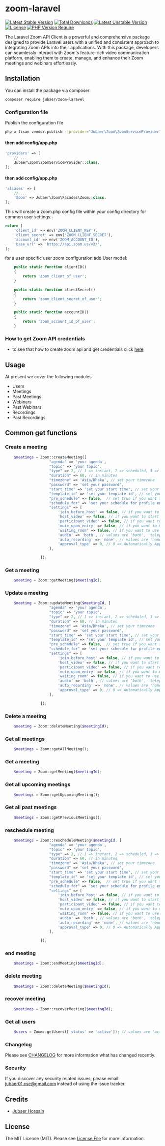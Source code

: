 # zoom-laravel

[![Latest Stable Version](http://poser.pugx.org/jubaer/zoom-laravel/v)](https://packagist.org/packages/jubaer/zoom-laravel) [![Total Downloads](http://poser.pugx.org/jubaer/zoom-laravel/downloads)](https://packagist.org/packages/jubaer/zoom-laravel) [![Latest Unstable Version](http://poser.pugx.org/jubaer/zoom-laravel/v/unstable)](https://packagist.org/packages/jubaer/zoom-laravel) [![License](http://poser.pugx.org/jubaer/zoom-laravel/license)](https://packagist.org/packages/jubaer/zoom-laravel) [![PHP Version Require](http://poser.pugx.org/jubaer/zoom-laravel/require/php)](https://packagist.org/packages/jubaer/zoom-laravel)

The Laravel Zoom API Client is a powerful and comprehensive package designed to provide Laravel users with a unified and consistent approach to integrating Zoom APIs into their applications. With this package, developers can seamlessly interact with Zoom's feature-rich video communication platform, enabling them to create, manage, and enhance their Zoom meetings and webinars effortlessly.

## Installation

You can install the package via composer:

```bash
composer require jubaer/zoom-laravel
```

### Configuration file

Publish the configuration file

```bash
php artisan vendor:publish --provider="Jubaer\Zoom\ZoomServiceProvider"
```

#### then add config/app.php

```php
'providers' => [
    // ...
    Jubaer\Zoom\ZoomServiceProvider::class,
];
```

#### then add config/app.php

```php
'aliases' => [
    // ...
    'Zoom' => Jubaer\Zoom\Facades\Zoom::class,
];
```

This will create a zoom.php config file within your config directory for common user settings:-

```php
return [
    'client_id' => env('ZOOM_CLIENT_KEY'),
    'client_secret' => env('ZOOM_CLIENT_SECRET'),
    'account_id' => env('ZOOM_ACCOUNT_ID'),
    'base_url' => 'https://api.zoom.us/v2/',
];
```

for a user specific user zoom configuration add User model:

```php
    public static function clientID()
    {
        return 'zoom_client_of_user';
    }

    public static function clientSecret()
    {
        return 'zoom_client_secret_of_user';
    }

    public static function accountID()
    {
        return 'zoom_account_id_of_user';
    }
```

### How to get Zoom API credentials

- to see that how to create zoom api and get credentials click [here](configuration.md)



## Usage

At present we cover the following modules

- Users
- Meetings
- Past Meetings
- Webinars
- Past Webinars
- Recordings
- Past Recordings

## Common get functions

### Create a meeting

```php
    $meetings = Zoom::createMeeting([
                    "agenda" => 'your agenda',
                    "topic" => 'your topic',
                    "type" => 2, // 1 => instant, 2 => scheduled, 3 => recurring with no fixed time, 8 => recurring with fixed time
                    "duration" => 60, // in minutes
                    "timezone" => 'Asia/Dhaka', // set your timezone
                    "password" => 'set your password',
                    "start_time" => 'set your start time', // set your start time
                    "template_id" => 'set your template id', // set your template id  Ex: "Dv4YdINdTk+Z5RToadh5ug==" from https://marketplace.zoom.us/docs/api-reference/zoom-api/meetings/meetingtemplates
                    "pre_schedule" => false,  // set true if you want to create a pre-scheduled meeting
                    "schedule_for" => 'set your schedule for profile email ', // set your schedule for
                    "settings" => [
                        'join_before_host' => false, // if you want to join before host set true otherwise set false
                        'host_video' => false, // if you want to start video when host join set true otherwise set false
                        'participant_video' => false, // if you want to start video when participants join set true otherwise set false
                        'mute_upon_entry' => false, // if you want to mute participants when they join the meeting set true otherwise set false
                        'waiting_room' => false, // if you want to use waiting room for participants set true otherwise set false
                        'audio' => 'both', // values are 'both', 'telephony', 'voip'. default is both.
                        'auto_recording' => 'none', // values are 'none', 'local', 'cloud'. default is none.
                        'approval_type' => 0, // 0 => Automatically Approve, 1 => Manually Approve, 2 => No Registration Required
                    ],

                ]);

```


### Get a meeting

```php
    $meeting = Zoom::getMeeting($meetingId);
```

### Update a meeting

```php
    $meeting = Zoom::updateMeeting($meetingId, [
                    "agenda" => 'your agenda',
                    "topic" => 'your topic',
                    "type" => 2, // 1 => instant, 2 => scheduled, 3 => recurring with no fixed time, 8 => recurring with fixed time
                    "duration" => 60, // in minutes
                    "timezone" => 'Asia/Dhaka', // set your timezone
                    "password" => 'set your password',
                    "start_time" => 'set your start time', // set your start time
                    "template_id" => 'set your template id', // set your template id  Ex: "Dv4YdINdTk+Z5RToadh5ug==" from https://marketplace.zoom.us/docs/api-reference/zoom-api/meetings/meetingtemplates
                    "pre_schedule" => false,  // set true if you want to create a pre-scheduled meeting
                    "schedule_for" => 'set your schedule for profile email ', // set your schedule for
                    "settings" => [
                        'join_before_host' => false, // if you want to join before host set true otherwise set false
                        'host_video' => false, // if you want to start video when host join set true otherwise set false
                        'participant_video' => false, // if you want to start video when participants join set true otherwise set false
                        'mute_upon_entry' => false, // if you want to mute participants when they join the meeting set true otherwise set false
                        'waiting_room' => false, // if you want to use waiting room for participants set true otherwise set false
                        'audio' => 'both', // values are 'both', 'telephony', 'voip'. default is both.
                        'auto_recording' => 'none', // values are 'none', 'local', 'cloud'. default is none.
                        'approval_type' => 0, // 0 => Automatically Approve, 1 => Manually Approve, 2 => No Registration Required
                    ],

                ]);
```

### Delete a meeting

```php
    $meeting = Zoom::deleteMeeting($meetingId);
```

### Get all meetings

```php
    $meetings = Zoom::getAllMeeting();
```

### Get a meeting

```php
    $meeting = Zoom::getMeeting($meetingId);
```

### Get all upcoming meetings

```php
    $meetings = Zoom::getUpcomingMeeting();
```

### Get all past meetings

```php
    $meetings = Zoom::getPreviousMeetings();
```

### reschedule meeting

```php
    $meetings = Zoom::rescheduleMeeting($meetingId, [
                    "agenda" => 'your agenda',
                    "topic" => 'your topic',
                    "type" => 2, // 1 => instant, 2 => scheduled, 3 => recurring with no fixed time, 8 => recurring with fixed time
                    "duration" => 60, // in minutes
                    "timezone" => 'Asia/Dhaka', // set your timezone
                    "password" => 'set your password',
                    "start_time" => 'set your start time', // set your start time
                    "template_id" => 'set your template id', // set your template id  Ex: "Dv4YdINdTk+Z5RToadh5ug==" from https://marketplace.zoom.us/docs/api-reference/zoom-api/meetings/meetingtemplates
                    "pre_schedule" => false,  // set true if you want to create a pre-scheduled meeting
                    "schedule_for" => 'set your schedule for profile email ', // set your schedule for
                    "settings" => [
                        'join_before_host' => false, // if you want to join before host set true otherwise set false
                        'host_video' => false, // if you want to start video when host join set true otherwise set false
                        'participant_video' => false, // if you want to start video when participants join set true otherwise set false
                        'mute_upon_entry' => false, // if you want to mute participants when they join the meeting set true otherwise set false
                        'waiting_room' => false, // if you want to use waiting room for participants set true otherwise set false
                        'audio' => 'both', // values are 'both', 'telephony', 'voip'. default is both.
                        'auto_recording' => 'none', // values are 'none', 'local', 'cloud'. default is none.
                        'approval_type' => 0, // 0 => Automatically Approve, 1 => Manually Approve, 2 => No Registration Required
                    ],

                ]);
```

### end meeting

```php
    $meetings = Zoom::endMeeting($meetingId);
```

### delete meeting

```php
    $meetings = Zoom::deleteMeeting($meetingId);
```

### recover meeting

```php
    $meetings = Zoom::recoverMeeting($meetingId);
```


### Get all users

```php
    $users = Zoom::getUsers(['status' => 'active']); // values are 'active', 'inactive', 'pending'. default is active. and you can pass page_size and page_number as well
```


### Changelog

Please see [CHANGELOG](CHANGELOG.md) for more information what has changed recently.



### Security

If you discover any security related issues, please email jubaer01.cse@gmail.com instead of using the issue tracker.

## Credits

- [Jubaer Hossain](https://github.com/JubaerHossain)

## License

The MIT License (MIT). Please see [License File](LICENSE.md) for more information.
